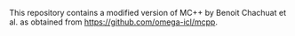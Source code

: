 This repository contains a modified version of MC++ by Benoit Chachuat et al. as obtained from https://github.com/omega-icl/mcpp.